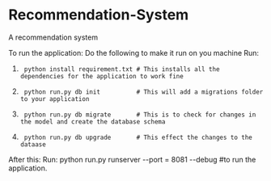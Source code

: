 # Recommendation-System
A recommendation system


To run the application: Do the following to make it run on you machine
Run:
1)      python install requirement.txt # This installs all the dependencies for the application to work fine
2)      python run.py db init          # This will add a migrations folder to your application
3)      python run.py db migrate       # This is to check for changes in the model and create the database schema
4)      python run.py db upgrade       # This effect the changes to the dataase 

After this: 
Run: python run.py runserver --port = 8081 --debug #to run the application.
 
